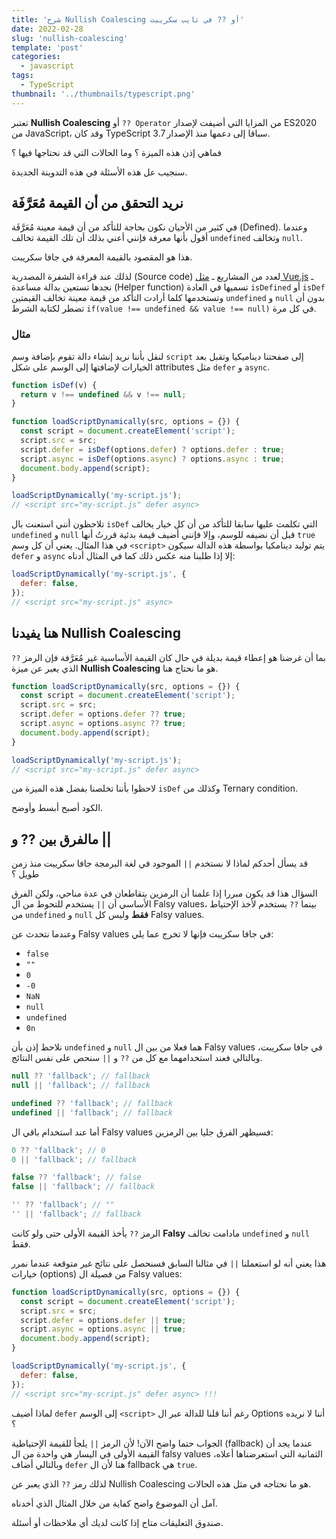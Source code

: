 ```yaml
---
title: 'شرح Nullish Coalescing أو ?? في تايب سكريبت'
date: 2022-02-28
slug: 'nullish-coalescing'
template: 'post'
categories:
  - javascript
tags:
  - TypeScript
thumbnail: '../thumbnails/typescript.png'
---
```


تعتبر **Nullish Coalescing** أو `?? Operator` من المزايا التي أضيفت لإصدار ES2020 من JavaScript، وقد كان TypeScript سباقا إلى دعمها منذ الإصدار 3.7.

فماهي إذن هذه الميزة ؟ وما الحالات التي قد نحتاجها فيها ؟

سنجيب عل هذه الأسئلة في هذه التدوينة الجديدة.

## نريد التحقق من أن القيمة مُعَرَّفَة

في كثير من الأحيان نكون بحاجة للتأكد من أن قيمة معينة مُعَرَّفَة (Defined). وعندما أقول بأنها معرفة فإنني أعني بذلك أن تلك القيمة تخالف `undefined` وتخالف `null`.

هذا هو المقصود بالقيمة المعرفة في جافا سكريبت.

لذلك عند قراءة الشفرة المصدرية (Source code) لعدد من المشاريع ـ [مثل Vue.js](https://cdn.jsdelivr.net/npm/vue@2.6.14/dist/vue.js) ـ نجدها تستعين بدالة مساعدة (Helper function) تسميها في العادة `isDefined` أو `isDef` وتستخدمها كلما أرادت التأكد من قيمة معينة تخالف القيمتين `undefined` و `null` بدون أن تضطر لكتابة الشرط `if(value !== undefined && value !== null)` في كل مرة.

### مثال

لنقل بأننا نريد إنشاء دالة تقوم بإضافة وسم `script` إلى صفحتنا ديناميكيا وتقبل بعد الخيارات لإضافتها إلى الوسم على شكل attributes مثل `defer` و `async`.

```js
function isDef(v) {
  return v !== undefined && v !== null;
}

function loadScriptDynamically(src, options = {}) {
  const script = document.createElement('script');
  script.src = src;
  script.defer = isDef(options.defer) ? options.defer : true;
  script.async = isDef(options.async) ? options.async : true;
  document.body.append(script);
}

loadScriptDynamically('my-script.js');
// <script src="my-script.js" defer async>
```

تلاحظون أنني استعنت بال `isDef` التي تكلمت عليها سابقا للتأكد من أن كل خيار يخالف `undefined` و `null` قبل أن نضيفه للوسم، وإلا فإنني أضيف قيمة بدئية قررتُ أنها `true` في هذا المثال. يعني أن كل وسم `<script>` يتم توليد دينامكيا بواسطة هذه الدالة سيكون `defer` و `async` إلا إذا طلبنا منه عكس ذلك كما في المثال أدناه:

```js
loadScriptDynamically('my-script.js', {
  defer: false,
});
// <script src="my-script.js" async>
```

## هنا يفيدنا Nullish Coalescing

بما أن غرضنا هو إعطاء قيمة بديلة في حال كان القيمة الأساسية غير مُعَرَّفة فإن الرمز `??` الذي يعبر عن ميزة **Nullish Coalescing** هو ما نحتاج هنا.

```js
function loadScriptDynamically(src, options = {}) {
  const script = document.createElement('script');
  script.src = src;
  script.defer = options.defer ?? true;
  script.async = options.async ?? true;
  document.body.append(script);
}

loadScriptDynamically('my-script.js');
// <script src="my-script.js" defer async>
```

لاحظوا بأننا تخلصنا بفضل هذه الميزة من `isDef` وكذلك من Ternary condition.

الكود أصبح أبسط وأوضح.

## مالفرق بين ?? و ||

قد يسأل أحدكم لماذا لا نستخدم `||` الموجود في لغة البرمجة جافا سكريبت منذ زمن طويل ؟

السؤال هذا قد يكون مبررا إذا علمنا أن الرمزين يتقاطعان في عدة مناحي، ولكن الفرق الأساسي أن `||` يستخدم للتحوط من ال Falsy values، بينما `??` يستخدم لأخذ الإحتياط من `undefined` و `null` **فقط** وليس كل Falsy values.

وعندما نتحدث عن Falsy values في جافا سكريبت فإنها لا تخرج عما يلي:

- `false`
- `""`
- `0`
- `-0`
- `NaN`
- `null`
- `undefined`
- `0n`

نلاحظ إذن بأن `undefined` و `null` هما فعلا من بين ال Falsy values في جافا سكريبت، وبالتالي فعند استخدامهما مع كل من `??` و `||` سنحص على نفس النتائج.

```js
null ?? 'fallback'; // fallback
null || 'fallback'; // fallback

undefined ?? 'fallback'; // fallback
undefined || 'fallback'; // fallback
```

أما عند استخدام باقي ال Falsy values فسيظهر الفرق جليا بين الرمزين:

```js
0 ?? 'fallback'; // 0
0 || 'fallback'; // fallback

false ?? 'fallback'; // false
false || 'fallback'; // fallback

'' ?? 'fallback'; // ""
'' || 'fallback'; // fallback
```

الرمز `??` يأخذ القيمة الأولى حتى ولو كانت **Falsy** مادامت تخالف `undefined` و `null` فقط.

هذا يعني أنه لو استعملنا `||` في مثالنا السابق فسنحصل على نتائج غير متوقعة عندما نمرر خيارات (options) من فصيلة ال Falsy values:

```js
function loadScriptDynamically(src, options = {}) {
  const script = document.createElement('script');
  script.src = src;
  script.defer = options.defer || true;
  script.async = options.async || true;
  document.body.append(script);
}

loadScriptDynamically('my-script.js', {
  defer: false,
});
// <script src="my-script.js" defer async> !!!
```

لماذا أضيف `defer` إلى الوسم `<script>` رغم أننا قلنا للدالة عبر ال Options أننا لا نريده ؟

الجواب حتما واضح الآن! لأن الرمز `||` يلجأ للقيمة الإحتياطية (fallback) عندما يجد أن القيمة الأولى في اليسار هي واحدة من ال falsy values الثمانية التي استعرضناها أعلاه، وبالتالي أضاف `defer` هنا لأن ال fallback هي `true`.

لذلك رمز `??` الذي يعبر عن Nullish Coalescing هو ما نحتاجه في مثل هذه الحالات.

آمل أن الموضوع واضح كفاية من خلال المثال الذي أخدناه.

صندوق التعليقات متاح إذا كانت لديك أي ملاحظات أو أسئلة.

<Author slug="aissa" />

